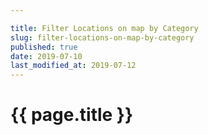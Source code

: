 ```yaml
---

title: Filter Locations on map by Category
slug: filter-locations-on-map-by-category
published: true
date: 2019-07-10
last_modified_at: 2019-07-12
---
```


# {{ page.title }}
